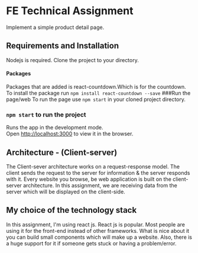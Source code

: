 # FE Technical Assignment
Implement a simple product detail page.
## Requirements and Installation 
Nodejs is required.
Clone the project to your directory.
#### Packages
Packages that are added is react-countdown.Which is for the countdown.
To install the package run
`npm install react-countdown --save`
###Run the page/web
To run the page use `npm start` in your cloned project directory.
### `npm start` to run the project
Runs the app in the development mode.\
Open [http://localhost:3000](http://localhost:3000) to view it in the browser.

## Architecture - (Client-server)
The Client-sever architecture works on a request-response model. The client sends the request to the server for information & the server responds with it.
Every website you browse, be web application is built on the client-server architecture. In this assignment, we are receiving data from the server which will be displayed on the client-side.


## My choice of the technology stack
In this assignment, I'm using react js. React js is popular. Most people are using it for the front-end instead of other frameworks. What is nice about it you can build small components which will make up a website. Also, there is a huge support for it if someone gets stuck or having a problem/error.



